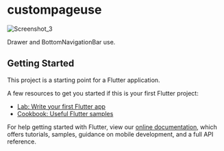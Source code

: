 # custompageuse

![Screenshot_3](https://user-images.githubusercontent.com/67228806/157723469-1e495edb-c6a8-4e70-9366-79f588bbacf1.png)



Drawer and BottomNavigationBar use.

## Getting Started

This project is a starting point for a Flutter application.

A few resources to get you started if this is your first Flutter project:

- [Lab: Write your first Flutter app](https://flutter.dev/docs/get-started/codelab)
- [Cookbook: Useful Flutter samples](https://flutter.dev/docs/cookbook)

For help getting started with Flutter, view our
[online documentation](https://flutter.dev/docs), which offers tutorials,
samples, guidance on mobile development, and a full API reference.
